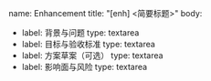 name: Enhancement
title: "[enh] <简要标题>"
body:
- label: 背景与问题
  type: textarea
- label: 目标与验收标准
  type: textarea
- label: 方案草案（可选）
  type: textarea
- label: 影响面与风险
  type: textarea
